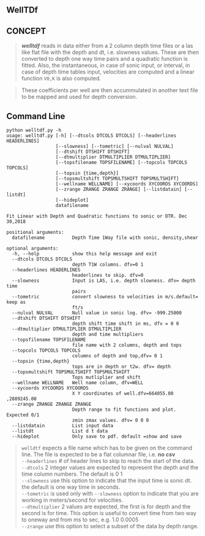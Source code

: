 ##  WellTDf

##  CONCEPT

>  *__welltdf__* reads in data either from a 2 column depth time files or a las like flat file with the depth and dt, i.e. slowness values. These are then converted to depth one way time pairs and a quadratic function is fitted. Also, the instantaneous, in case of sonic input, or interval, in case of depth time tables input, velocities are computed and a linear function `V0,K` is also computed. 

>  These coefficients per well are then accummulated in another text file to be mapped and used for depth conversion.


##  Command Line

```
python welltdf.py -h
usage: welltdf.py [-h] [--dtcols DTCOLS DTCOLS] [--headerlines HEADERLINES]
                  [--slowness] [--tometric] [--nulval NULVAL]
                  [--dtshift DTSHIFT DTSHIFT]
                  [--dtmultiplier DTMULTIPLIER DTMULTIPLIER]
                  [--topsfilename TOPSFILENAME] [--topcols TOPCOLS TOPCOLS]
                  [--topsin {time,depth}]
                  [--topsmultshift TOPSMULTSHIFT TOPSMULTSHIFT]
                  [--wellname WELLNAME] [--xycoords XYCOORDS XYCOORDS]
                  [--zrange ZRANGE ZRANGE ZRANGE] [--listdatain] [--listdt]
                  [--hideplot]
                  datafilename

Fit Linear with Depth and Quadratic functions to sonic or DTR. Dec 30,2018

positional arguments:
  datafilename          Depth Time 1Way file with sonic, density,shear

optional arguments:
  -h, --help            show this help message and exit
  --dtcols DTCOLS DTCOLS
                        depth T1W columns. dfv=0 1
  --headerlines HEADERLINES
                        headerlines to skip. dfv=0
  --slowness            Input is LAS, i.e. depth slowness. dfv= depth time
                        pairs
  --tometric            convert slowness to velocities in m/s.default= keep as
                        ft/s
  --nulval NULVAL       Null value in sonic log. dfv= -999.25000
  --dtshift DTSHIFT DTSHIFT
                        depth shift time shift in ms, dfv = 0 0
  --dtmultiplier DTMULTIPLIER DTMULTIPLIER
                        depth and time multipliers
  --topsfilename TOPSFILENAME
                        file name with 2 columns, depth and tops
  --topcols TOPCOLS TOPCOLS
                        columns of depth and top,dfv= 0 1
  --topsin {time,depth}
                        tops are in depth or t2w. dfv= depth
  --topsmultshift TOPSMULTSHIFT TOPSMULTSHIFT
                        Tops mutliplier and shift
  --wellname WELLNAME   Well name column, dfv=WELL
  --xycoords XYCOORDS XYCOORDS
                        X Y coordinates of well.dfv=664055.00 ,2889245.00
  --zrange ZRANGE ZRANGE ZRANGE
                        Depth range to fit functions and plot. Expected 0/1
                        zmin zmax values. dfv= 0 0 0
  --listdatain          List input data
  --listdt              List d t data
  --hideplot            Only save to pdf. default =show and save

```  


>  `welldtf` expects a file name which has to be given on the command line. The file is expected to be a flat columnar file, i.e. __no csv__   
>  `--headerlines` # of header lines to skip to reach the start of the data.   
>  `--dtcols` 2 integer values are expected to represent the depth and the time column numbers. The default is 0 1   
>  `--slowness`  use this option to indicate that the input time is sonic dt. the default is one way time in seconds.  
>  `--tometric` is used only with `--slowness`  option to indicate that you are working in meters/second for velocities.  
>  `--dtmultiplier` 2 values are expected, the first is for depth and the second is for time. This option is useful to convert time from two way to oneway and from ms to sec, e.g. 1.0 0.0005  
>  `--zrange` use this option to select a subset of the data by depth range.  


